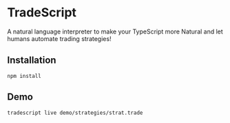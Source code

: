 # TradeScript
A natural language interpreter to make your TypeScript more Natural and let humans automate trading strategies!

## Installation
`npm install`

## Demo
`tradescript live demo/strategies/strat.trade`